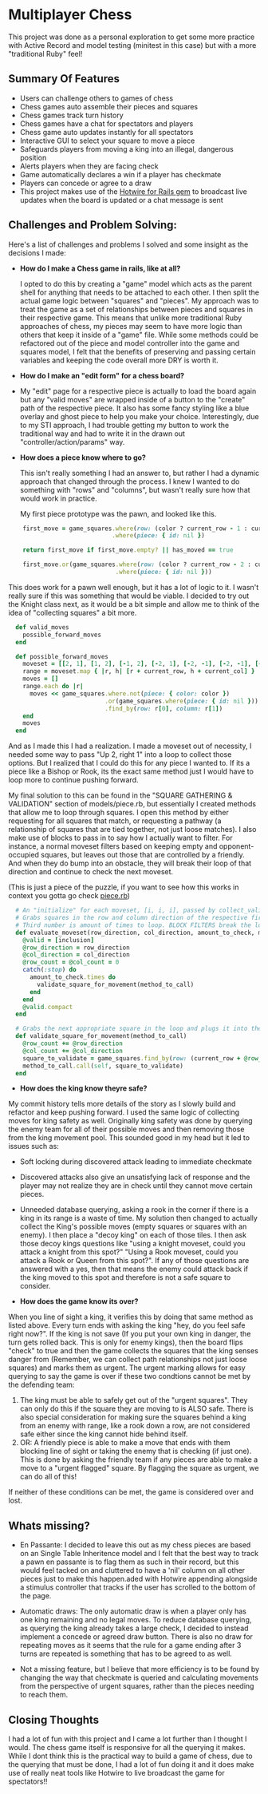 
# Multiplayer Chess

  

This project was done as a personal exploration to get some more practice with Active Record and model testing (minitest in this case) but with a more "traditional Ruby" feel!

 ##  Summary Of Features

- Users can challenge others to games of chess
- Chess games auto assemble their pieces and squares
- Chess games track turn history
- Chess games have a chat for spectators and players
- Chess game auto updates instantly for all spectators
- Interactive GUI to select your square to move a piece
- Safeguards players from moving a king into an illegal, dangerous position
- Alerts players when they are facing check
- Game automatically declares a win if a player has checkmate
- Players can concede or agree to a draw
- This project makes use of the [Hotwire for Rails gem](https://github.com/hotwired/hotwire-rails) to broadcast live updates when the board is updated or a chat message is sent

  
## Challenges and Problem Solving:

Here's a list of challenges and problems I solved and some insight as the decisions I made:

- **How do I make a Chess game in rails, like at all?**

    I opted to do this by creating a "game" model which acts as the parent shell for anything that needs to be attached to each other. I then split the actual game logic between "squares" and "pieces". My approach was to treat the game as a set of relationships between pieces and squares in their respective game. This means that unlike more traditional Ruby approaches of chess, my pieces may seem to have more logic than others that keep it inside of a "game" file. While some methods could be refactored out of the piece and model controller into the game and squares model, I felt that the benefits of preserving and passing certain variables and keeping the code overall more DRY is worth it.
    
- **How do I make an "edit form" for a chess board?**
- 
    My "edit" page for a respective piece is actually to load the board again but any "valid moves" are wrapped inside of a button to the "create" path of the respective piece. It also has some fancy styling like a blue overlay and ghost piece to help you make your choice. Interestingly, due to my STI approach, I had trouble getting my button to work the traditional way and had to write it in the drawn out "controller/action/params" way.

- **How does a piece know where to go?**

    This isn't really something I had an answer to, but rather I had a dynamic approach that changed through the process. I knew I wanted to do something with "rows" and "columns", but wasn't really sure how that would work in practice. 
    
    My first piece prototype was the pawn, and looked like this.

```ruby
    first_move = game_squares.where(row: (color ? current_row - 1 : current_row + 1), column: current_col)
                             .where(piece: { id: nil })

    return first_move if first_move.empty? || has_moved == true

    first_move.or(game_squares.where(row: (color ? current_row - 2 : current_row + 2), column: current_col)
                              .where(piece: { id: nil }))		      
```
This does work for a pawn well enough, but it has a lot of logic to it. I wasn't really sure if this was something that would be viable. I decided to try out the Knight class next, as it would be a bit simple and allow me to think of the idea of "collecting squares" a bit more.

```ruby
  def valid_moves
    possible_forward_moves
  end

  def possible_forward_moves
    moveset = [[2, 1], [1, 2], [-1, 2], [-2, 1], [-2, -1], [-2, -1], [-1, -2], [1, -2], [2, -1]]
    range = moveset.map { |r, h| [r + current_row, h + current_col] }
    moves = []
    range.each do |r|
      moves << game_squares.where.not(piece: { color: color })
                           .or(game_squares.where(piece: { id: nil }))
                           .find_by(row: r[0], column: r[1])
    end
    moves
  end
 ```
And as I made this I had a realization. I made a moveset out of necessity, I needed some way to pass "Up 2, right 1" into a loop to collect those options. But I realized that I could do this for any piece I wanted to. If its a piece like a Bishop or Rook, its the exact same method just I would have to loop more to continue pushing forward.

My final solution to this can be found in the "SQUARE GATHERING & VALIDATION" section of models/piece.rb, but essentially I created methods that allow me to loop through squares. I open this method by either requesting for all squares that match, or requesting a pathway (a relationship of squares that are tied together, not just loose matches). I also make use of blocks to pass in to say how I actually want to filter. For instance, a normal moveset filters based on keeping empty and opponent-occupied squares, but leaves out those that are controlled by a friendly. And when they do bump into an obstacle, they will break their loop of that direction and continue to check the next moveset.

(This is just a piece of the puzzle, if you want to see how this works in context you gotta go check [piece.rb](https://github.com/MchaseCov/multiplayer-chess/blob/main/app/models/piece.rb#L82))
```ruby
  # An "initialize" for each moveset, [i, i, i], passed by collect_valid_moves or collect_path_to.
  # Grabs squares in the row and column direction of the respective first two numbers.
  # Third number is amount of times to loop. BLOCK FILTERS break the loop early.
  def evaluate_moveset(row_direction, col_direction, amount_to_check, method_to_call, inclusion = nil)
    @valid = [inclusion]
    @row_direction = row_direction
    @col_direction = col_direction
    @row_count = @col_count = 0
    catch(:stop) do
      amount_to_check.times do
        validate_square_for_movement(method_to_call)
      end
    end
    @valid.compact
  end

  # Grabs the next appropriate square in the loop and plugs it into the user's chosen BLOCK FILTER
  def validate_square_for_movement(method_to_call)
    @row_count += @row_direction
    @col_count += @col_direction
    square_to_validate = game_squares.find_by(row: (current_row + @row_count), column: (current_col + @col_count))
    method_to_call.call(self, square_to_validate)
  end
 ```

 - **How does the king know theyre safe?**
 
My commit history tells more details of the story as I slowly build and refactor and keep pushing forward. I used the same logic of collecting moves for king safety as well. Originally king safety was done by querying the enemy team for all of their possible moves and then removing those from the king movement pool. This sounded good in my head but it led to issues such as:
  - Soft locking during discovered attack leading to immediate checkmate
  - Discovered attacks also give an unsatisfying lack of response and the player may not realize they are in check until they cannot move certain pieces.
  - Unneeded database querying, asking a rook in the corner if there is a king in its range is a waste of time.
My solution then changed to actually collect the King's possible moves (empty squares or squares with an enemy). I then place a "decoy king" on each of those tiles. I then ask those decoy kings questions like "using a knight moveset, could you attack a knight from this spot?" "Using a Rook moveset, could you attack a Rook or Queen from this spot?".
If any of those questions are answered with a yes, then that means the enemy could attack back if the king moved to this spot and therefore is not a safe square to consider.

- **How does the game know its over?**

When you line of sight a king, it verifies this by doing that same method as listed above. Every turn ends with asking the king "hey, do you feel safe right now?". If the king is not save (If you put your own king in danger, the turn gets rolled back. This is only for enemy kings), then the board flips "check" to true and then the game collects the squares that the king senses danger from (Remember, we can collect path relationships not just loose squares) and marks them as urgent. The urgent marking allows for easy querying to say the game is over if these two condtions cannot be met by the defending team:
1) The king must be able to safely get out of the "urgent squares". They can only do this if the square they are moving to is ALSO safe. There is also special consideration for making sure the squares behind a king from an enemy with range, like a rook down a row, are not considered safe either since the king cannot hide behind itself. 
2) OR: A friendly piece is able to make a move that ends with them blocking line of sight or taking the enemy that is checking (if just one). This is done by asking the friendly team if any pieces are able to make a move to a "urgent flagged" square. By flagging the square as urgent, we can do all of this!

If neither of these conditions can be met, the game is considered over and lost.

## Whats missing?
- En Passante: I decided to leave this out as my chess pieces are based on an Single Table Inheritence model and I felt that the best way to track a pawn en passante is to flag them as such in their record, but this would feel tacked on and cluttered to have a 'nil' column on all other pieces just to make this happen.aded with Hotwire appending alongside a stimulus controller that tracks if the user has scrolled to the bottom of the page.

- Automatic draws: The only automatic draw is when a player only has one king remaining and no legal moves. To reduce database querying, as querying the king already takes a large check, I decided to instead implement a concede or agreed draw button. There is also no draw for repeating moves as it seems that the rule for a game ending after 3 turns are repeated is something that has to be agreed to as well.

- Not a missing feature, but I believe that more efficiency is to be found by changing the way that checkmate is queried and calculating movements from the perspective of urgent squares, rather than the pieces needing to reach them.

## Closing Thoughts
I had a lot of fun with this project and I came a lot further than I thought I would. The chess game itself is responsive for all the querying it makes. While I dont think this is the practical way to build a game of chess, due to the querying that must be done, I had a lot of fun doing it and it does make use of really neat tools like Hotwire to live broadcast the game for spectators!!
